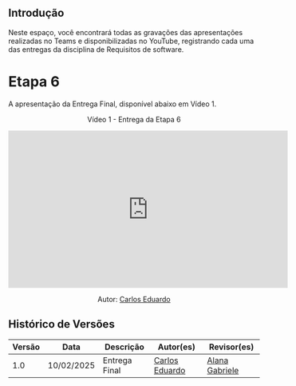## Introdução

Neste espaço, você encontrará todas as gravações das apresentações realizadas no Teams e disponibilizadas no YouTube, registrando cada uma das entregas da disciplina de Requisitos de software.

# Etapa 6

A apresentação da Entrega Final, disponível abaixo em Vídeo 1.

<div style="text-align: center">
<p>Vídeo 1 - Entrega da Etapa 6</p>
</div>

<iframe width="560" height="315" src="https://www.youtube.com/embed/PiAplLkf9vg" title="YouTube video player" frameborder="0" allow="accelerometer; autoplay; clipboard-write; encrypted-media; gyroscope; picture-in-picture; web-share" referrerpolicy="strict-origin-when-cross-origin" allowfullscreen></iframe>

<p style="text-align: center; font-size: 14px;">
    Autor: <a href="https://github.com/dudupaz" target="_blank">Carlos Eduardo</a> 
</p>

## Histórico de Versões

| Versão |    Data    | Descrição      | Autor(es)                                          | Revisor(es)                                        |
| ------ | :--------: | -------------- | -------------------------------------------------- | -------------------------------------------------- |
| 1.0    | 10/02/2025 | Entrega Final | [Carlos Eduardo](https://github.com/dudupaz) | [Alana Gabriele](https://github.com/alanagabriele) |
